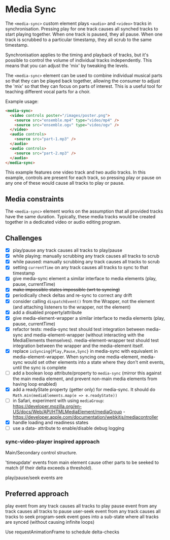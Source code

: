 # Media Sync

The `<media-sync>` custom element plays `<audio>` and `<video>` tracks in synchronisation. Pressing play for one track causes all synched tracks to start playing together. When one track is paused, they all pause. When one track is scrubbed to a particular timestamp, they all scrub to the same timestamp.

Synchronisation applies to the timing and playback of tracks, but it's possible to control the volume of individual tracks independently. This means that you can adjust the 'mix' by tweaking the levels.

The `<media-sync>` element can be used to combine individual musical parts so that they can be played back together, allowing the consumer to adjust the 'mix' so that they can focus on parts of interest. This is a useful tool for teaching different vocal parts for a choir.

Example usage:

```html
<media-sync>
  <video controls poster="/images/poster.png">
    <source src="ensemble.mp4" type="video/mp4" />
    <source src="ensemble.ogv" type="video/ogv" />
  </video>
  <audio controls>
    <source src="part-1.mp3" />
  </audio>
  <audio controls>
    <source src="part-2.mp3" />
  </audio>
</media-sync>
```

This example features one video track and two audio tracks. In this example, controls are present for each track, so pressing play or pause on any one of these would cause all tracks to play or pause.

## Media constraints

The `<media-sync>` element works on the assumption that all provided tracks have the same duration. Typically, these media tracks would be created together in a dedicated video or audio editing program.

## Challenges

- [X] play/pause any track causes all tracks to play/pause
- [X] while playing: manually scrubbing any track causes all tracks to scrub
- [X] while paused: manually scrubbing any track causes all tracks to scrub
- [X] setting `currentTime` on any track causes all tracks to sync to that timestamp
- [X] give media-sync element a similar interface to media elements (play, pause, currentTime)
- [X] ~~make impossible states impossible (wrt to syncing)~~
- [X] periodically check deltas and re-sync to correct any drift
- [X] consider calling `dispatchEvent()` from the Wrapper, not the element (and attaching listeners to the wrapper, not the element)
- [X] add a disabled property/attribute
- [X] give media-element-wrapper a similar interface to media elements (play, pause, currentTime)
- [X] refactor tests: media-sync test should test integration between media-sync and media-element-wrapper (without interacting with the MediaElements themselves). media-element-wrapper test should test integration between the wrapper and the media-element itself.
- [X] replace `isSyncing{Play,Pause,Sync}` in media-sync with equivalent in media-element-wrapper. When syncing one media-element, media-sync would set other elements into a state where they don't emit events, until the sync is complete
- [ ] add a boolean loop attribute/property to `media-sync` (mirror this against the main media element, and prevent non-main media elements from having loop enabled)
- [X] add a readyState property (getter only) for media-sync. It should do `Math.min(mediaElements.map(e => e.readyState))`
- [ ] in Safari, experiment with using `mediaGroup`: https://developer.mozilla.org/en-US/docs/Web/API/HTMLMediaElement/mediaGroup - https://developer.apple.com/documentation/webkitjs/mediacontroller
- [X] handle loading and readiness states
- [ ] use a data- attribute to enable/disable debug logging

### sync-video-player inspired approach

Main/Secondary control structure.

'timeupdate' events from main element cause other parts to be seeked to match (if their delta exceeds a threshold).

play/pause/seek events are 

## Preferred approach

play event from any track causes all tracks to play
pause event from any track causes all tracks to pause
user-seek event from any track causes all tracks to seek
program-seek event goes into a sub-state where all tracks are synced (without causing infinite loops)

Use requestAnimationFrame to schedule delta-checks
